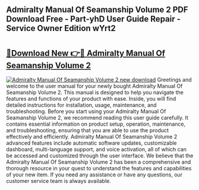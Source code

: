 ## Admiralty Manual Of Seamanship Volume 2 PDF Download Free - Part-yhD User Guide Repair - Service Owner Edition wYrt2

# <h2><a href="http://cf23616.oget.top/?id=Admiralty+Manual+Of+Seamanship+Volume+2">🔗Download New 👉🔴 Admiralty Manual Of Seamanship Volume 2</a></h2>

[![Admiralty Manual Of Seamanship Volume 2 new download](https://i.imgur.com/5g1atiW.png)](http://cf23616.oget.top/?id=Admiralty+Manual+Of+Seamanship+Volume+2)
Greetings and welcome to the user manual for your newly bought Admiralty Manual Of Seamanship Volume 2. This manual is designed to help you navigate the features and functions of your product with ease. Inside, you will find detailed instructions for installation, usage, maintenance, and troubleshooting. Before you start using your Admiralty Manual Of Seamanship Volume 2, we recommend reading this user guide carefully. It contains essential information on product setup, operation, maintenance, and troubleshooting, ensuring that you are able to use the product effectively and efficiently. Admiralty Manual Of Seamanship Volume 2 advanced features include automatic software updates, customizable dashboard, multi-language support, and voice activation, all of which can be accessed and customized through the user interface. We believe that the Admiralty Manual Of Seamanship Volume 2 has been a comprehensive and thorough resource in your quest to understand the features and capabilities of your new item. If you need any assistance or have any questions, our customer service team is always available.
